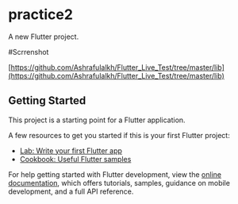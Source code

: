 # practice2

A new Flutter project.


#Scrrenshot

[https://github.com/Ashrafulalkh/Flutter_Live_Test/tree/master/lib](https://github.com/Ashrafulalkh/Flutter_Live_Test/tree/master/lib)

## Getting Started

This project is a starting point for a Flutter application.

A few resources to get you started if this is your first Flutter project:

- [Lab: Write your first Flutter app](https://docs.flutter.dev/get-started/codelab)
- [Cookbook: Useful Flutter samples](https://docs.flutter.dev/cookbook)

For help getting started with Flutter development, view the
[online documentation](https://docs.flutter.dev/), which offers tutorials,
samples, guidance on mobile development, and a full API reference.
